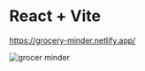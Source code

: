 # React + Vite
https://grocery-minder.netlify.app/

![grocer minder](https://github.com/homersalazar/Grocery-Minder/assets/110954891/4d946c98-da81-4779-8872-c3e1d957be96)
